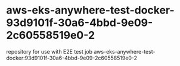 # aws-eks-anywhere-test-docker-93d9101f-30a6-4bbd-9e09-2c60558519e0-2
repository for use with E2E test job aws-eks-anywhere-test-docker:93d9101f-30a6-4bbd-9e09-2c60558519e0-2

